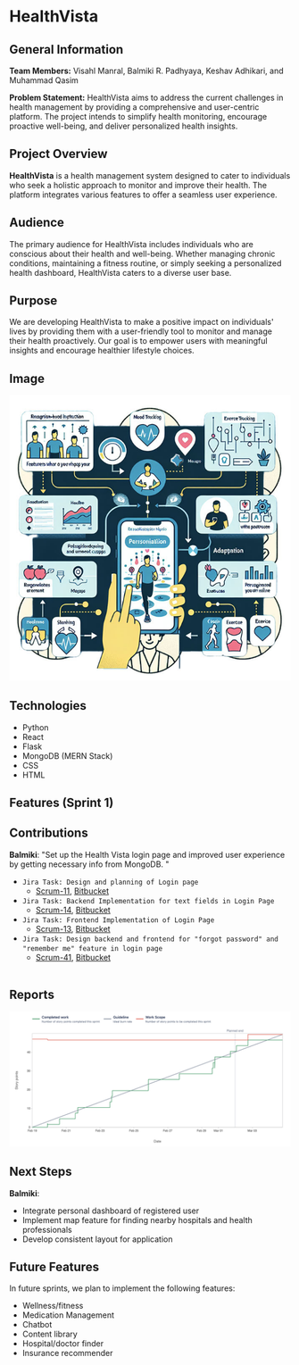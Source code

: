 # HealthVista

## General Information

**Team Members:**
Visahl Manral, Balmiki R. Padhyaya, Keshav Adhikari, and Muhammad Qasim

**Problem Statement:**
HealthVista aims to address the current challenges in health management by providing a comprehensive and user-centric platform. The project intends to simplify health monitoring, encourage proactive well-being, and deliver personalized health insights.

## Project Overview

**HealthVista** is a health management system designed to cater to individuals who seek a holistic approach to monitor and improve their health. The platform integrates various features to offer a seamless user experience.

## Audience

The primary audience for HealthVista includes individuals who are conscious about their health and well-being. Whether managing chronic conditions, maintaining a fitness routine, or simply seeking a personalized health dashboard, HealthVista caters to a diverse user base.

## Purpose

We are developing HealthVista to make a positive impact on individuals' lives by providing them with a user-friendly tool to monitor and manage their health proactively. Our goal is to empower users with meaningful insights and encourage healthier lifestyle choices.

## Image

![Image that depicts our project](static/moode.jpeg)

## Technologies

- Python
- React
- Flask
- MongoDB (MERN Stack)
- CSS
- HTML

## Features (Sprint 1)

## Contributions

**Balmiki**: "Set up the Health Vista login page and improved user experience by getting necessary info from MongoDB. "

- `Jira Task: Design and planning of Login page`
    - [Scrum-11](https://cs3398s24europa.atlassian.net/jira/software/projects/SCRUM/boards/1?selectedIssue=SCRUM-11),
      [Bitbucket](https://bitbucket.org/cs3398s24europa/health-vista/branch/Balmiki_bfv12)
- `Jira Task: Backend Implementation for text fields in Login Page`
    - [Scrum-14](https://cs3398s24europa.atlassian.net/jira/software/projects/SCRUM/boards/1?selectedIssue=SCRUM-14),
      [Bitbucket](https://bitbucket.org/cs3398s24europa/health-vista/branch/SCRUM-14-backend-implementation-of-login-page)
- `Jira Task: Frontend Implementation of Login Page`
    - [Scrum-13](https://cs3398s24europa.atlassian.net/jira/software/projects/SCRUM/boards/1?selectedIssue=SCRUM-13),
      [Bitbucket](https://bitbucket.org/cs3398s24europa/health-vista/branch/feature/SCRUM-13-frontend-implementation-of-login-page)
- `Jira Task: Design backend and frontend for "forgot password" and "remember me" feature in login page`
    - [Scrum-41](https://cs3398s24europa.atlassian.net/jira/software/projects/SCRUM/boards/1?selectedIssue=SCRUM-41),
      [Bitbucket](https://bitbucket.org/cs3398s24europa/health-vista/branch/SCRUM-14-backend-implementation-of-login-page)
    <br/>

## Reports

![Burnup report of sprint 1](static/report_sprint1.png)

## Next Steps

**Balmiki**:

- Integrate personal dashboard of registered user
- Implement map feature for finding nearby hospitals and health professionals
- Develop consistent layout for application

## Future Features

In future sprints, we plan to implement the following features:

- Wellness/fitness
- Medication Management
- Chatbot
- Content library
- Hospital/doctor finder
- Insurance recommender
